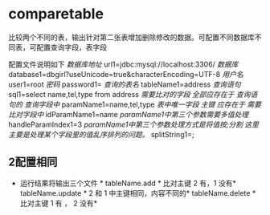 # comparetable
比较两个不同的表，输出针对第二张表增加删除修改的数据。可配置不同数据库不同表，可配置查询字段，表字段

配置文件说明如下
*数据库地址*
url1=jdbc:mysql://localhost:3306/
*数据库*
database1=dbgirl?useUnicode=true&characterEncoding=UTF-8
*用户名*
user1=root
*密码*
password1=
*查询的表名*
tableName1=address
*查询语句*
sql1=select name,tel,type from address
*需要比对的字段  全部应存在于 查询语句的 查询字段中*
paramName1=name,tel,type
*表中唯一字段 主键  应存在于 需要比对字段中*
idParamName1=name
*paramName1中第三个参数需要多值处理*
handleParamIndex1=3
*paramName1中第三个参数处理方式是将值按;分割   这里主要是处理某个字段里的值乱序排列的问题。*
splitString1=;

## 2配置相同

* 运行结果将输出三个文件 *
tableName.add      * 比对主键 2 有，1 没有*
tableName.update   * 2 和 1 中主键相同，内容不同的*
tableName.delete   * 比对主键 1 有 ， 2 没有*
